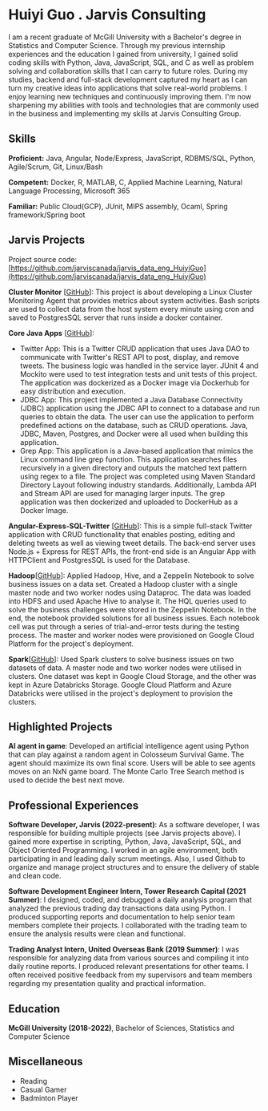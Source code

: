 # Huiyi Guo . Jarvis Consulting

I am a recent graduate of McGill University with a Bachelor's degree in Statistics and Computer Science. Through my previous internship experiences and the education I gained from university, I gained solid coding skills with Python, Java, JavaScript, SQL, and C as well as problem solving and collaboration skills that I can carry to future roles. During my studies, backend and full-stack development captured my heart as I can turn my creative ideas into applications that solve real-world problems. I enjoy learning new techniques and continuously improving them. I'm now sharpening my abilities with tools and technologies that are commonly used in the business and implementing my skills at Jarvis Consulting Group.

## Skills

**Proficient:** Java, Angular, Node/Express, JavaScript, RDBMS/SQL, Python, Agile/Scrum, Git, Linux/Bash

**Competent:** Docker, R, MATLAB, C, Applied Machine Learning, Natural Language Processing, Microsoft 365

**Familiar:** Public Cloud(GCP), JUnit, MIPS assembly, Ocaml, Spring framework/Spring boot

## Jarvis Projects

Project source code: [https://github.com/jarviscanada/jarvis_data_eng_HuiyiGuo](https://github.com/jarviscanada/jarvis_data_eng_HuiyiGuo)


**Cluster Monitor** [[GitHub](https://github.com/jarviscanada/jarvis_data_eng_HuiyiGuo/tree/master/linux_sql)]: This project is about developing a Linux Cluster Monitoring Agent that provides metrics about system activities. Bash scripts are used to collect data from the host system every minute using cron and saved to PostgresSQL server that runs inside a docker container.

**Core Java Apps** [[GitHub](https://github.com/jarviscanada/jarvis_data_eng_HuiyiGuo/tree/master/core_java)]:
      
  - Twitter App: This is a Twitter CRUD application that uses Java DAO to communicate with Twitter's REST API to post, display, and remove tweets. The business logic was handled in the service layer. JUnit 4 and Mockito were used to test integration tests and unit tests of this project. The application was dockerized as a Docker image via Dockerhub for easy distribution and execution.
  - JDBC App: This project implemented a Java Database Connectivity (JDBC) application using the JDBC API to connect to a database and run queries to obtain the data. The user can use the application to perform predefined actions on the database, such as CRUD operations. Java, JDBC, Maven, Postgres, and Docker were all used when building this application.
  - Grep App: This application is a Java-based application that mimics the Linux command line grep function. This application searches files recursively in a given directory and outputs the matched text pattern using regex to a file. The project was completed using Maven Standard Directory Layout following industry standards. Additionally, Lambda API and Stream API are used for managing larger inputs. The grep application was then dockerized and uploaded to DockerHub as a Docker Image.

**Angular-Express-SQL-Twitter** [[GitHub](https://github.com/jarviscanada/jarvis_data_eng_HuiyiGuo/tree/master)]: This is a simple full-stack Twitter application with CRUD functionality that enables posting, editing and deleting tweets as well as viewing tweet details. The back-end server uses Node.js + Express for REST APIs, the front-end side is an Angular App with HTTPClient and PostgresSQL is used for the Database.

**Hadoop**[[GitHub](https://github.com/jarviscanada/jarvis_data_eng_HuiyiGuo/tree/master/hadoop)]: Applied Hadoop, Hive, and a Zeppelin Notebook to solve business issues on a data set. Created a Hadoop cluster with a single master node and two worker nodes using Dataproc. The data was loaded into HDFS and used Apache Hive to analyse it. The HQL queries used to solve the business challenges were stored in the Zeppelin Notebook. In the end, the notebook provided solutions for all business issues. Each notebook cell was put through a series of trial-and-error tests during the testing process. The master and worker nodes were provisioned on Google Cloud Platform for the project's deployment.

**Spark**[[GitHub](https://github.com/jarviscanada/jarvis_data_eng_HuiyiGuo/tree/master/spark)]: Used Spark clusters to solve business issues on two datasets of data. A master node and two worker nodes were utilised in clusters. One dataset was kept in Google Cloud Storage, and the other was kept in Azure Databricks Storage. Google Cloud Platform and Azure Databricks were utilised in the project's deployment to provision the clusters.

## Highlighted Projects
**AI agent in game**: Developed an artificial intelligence agent using Python that can play against a random agent in Colosseum Survival Game. The agent should maximize its own final score. Users will be able to see agents moves on an NxN game board. The Monte Carlo Tree Search method is used to decide the best next move.


## Professional Experiences

**Software Developer, Jarvis (2022-present)**: As a software developer, I was responsible for building multiple projects (see Jarvis projects above). I gained more expertise in scripting, Python, Java, JavaScript, SQL, and Object Oriented Programming. I worked in an agile environment, both participating in and leading daily scrum meetings. Also, I used Github to organize and manage project structures and to ensure the delivery of stable and clean code.

**Software Development Engineer Intern, Tower Research Capital (2021 Summer)**: I designed, coded, and debugged a daily analysis program that analyzed the previous trading day transactions data using Python. I produced supporting reports and documentation to help senior team members complete their projects. I collaborated with the trading team to ensure the analysis results were clean and functional.

**Trading Analyst Intern, United Overseas Bank (2019 Summer)**: I was responsible for analyzing data from various sources and compiling it into daily routine reports. I produced relevant presentations for other teams. I often received positive feedback from my supervisors and team members regarding my presentation quality and practical information.


## Education
**McGill University (2018-2022)**, Bachelor of Sciences, Statistics and Computer Science


## Miscellaneous
- Reading
- Casual Gamer
- Badminton Player
